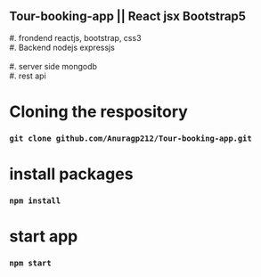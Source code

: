   ## Tour-booking-app || React jsx Bootstrap5
#. frondend reactjs, bootstrap, css3 </br>
#. Backend nodejs expressjs </br>   
#. server side mongodb</br>
#. rest api </br>    
# Cloning the respository  
 ### `git clone github.com/Anuragp212/Tour-booking-app.git`     
   
# install packages     
### `npm install`    
    
# start app  
### `npm start`  
   
  
 
    
 
